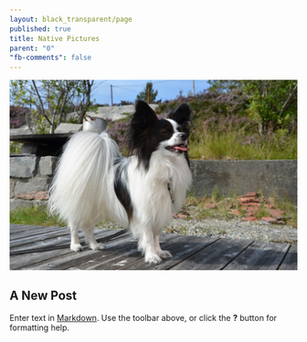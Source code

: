```yaml
---
layout: black_transparent/page
published: true
title: Native Pictures
parent: "0"
"fb-comments": false
---
```


![1.jpg](/gallery-images/1.jpg)
## A New Post

Enter text in [Markdown](http://daringfireball.net/projects/markdown/). Use the toolbar above, or click the **?** button for formatting help.
